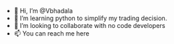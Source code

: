 - 👋 Hi, I’m @Vbhadala
- 👀 I’m learning python to simplify my trading decision.
- 💞️ I’m looking to collaborate with no code developers
- 📫 You can reach me here 

<!---
Vbhadala/Vbhadala is a ✨ special ✨ repository because its `README.md` (this file) appears on your GitHub profile.
You can click the Preview link to take a look at your changes.
--->
